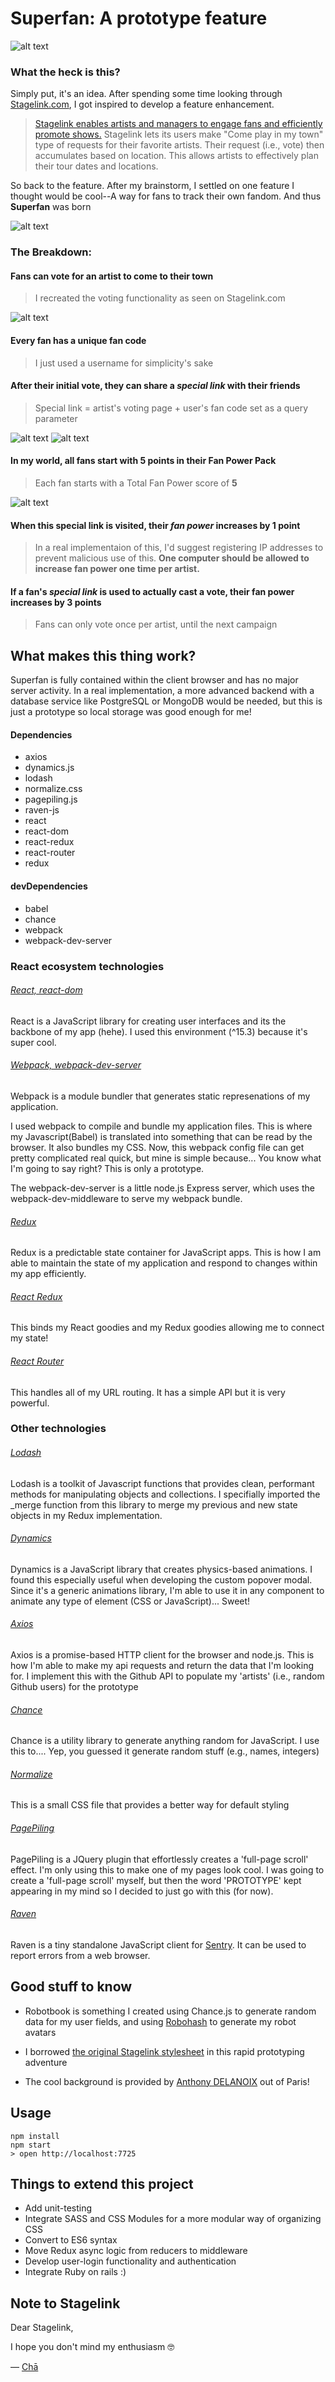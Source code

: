 # Superfan: A prototype feature
![alt text](https://d3brgjqtir64ox.cloudfront.net/HomePage.png "Superfan")

### What the heck is this?
Simply put, it's an idea. After spending some time looking through [Stagelink.com](https://stagelink.com), I got inspired to develop a feature enhancement. 
> [Stagelink enables artists and managers to engage fans and efficiently promote shows.](https://www.facebook.com/Stagelink) Stagelink lets its users make "Come play in my town" type of requests for their favorite artists. Their request (i.e., vote) then accumulates based on location. This allows artists to effectively plan their tour dates and locations. 

So back to the feature. After my brainstorm, I settled on one feature I thought would be cool--A way for fans to track their own fandom. And thus **Superfan** was born

![alt text](https://d3brgjqtir64ox.cloudfront.net/SuperfanInfo.png "What's a Superfan?")



### The Breakdown:

#### Fans can vote for an artist to come to their town
> I recreated the voting functionality as seen on Stagelink.com

![alt text](https://d3brgjqtir64ox.cloudfront.net/ArtistPage.png "Voting page")

#### Every fan has a unique fan code
>I just used a username for simplicity's sake

#### After their initial vote, they can share a *special link*  with their friends
> Special link = artist's voting page + user's fan code set as a query parameter

![alt text](https://d3brgjqtir64ox.cloudfront.net/Promote2.png "Promote")
![alt text](https://d3brgjqtir64ox.cloudfront.net/Promote.png "The special link")

#### In my world, all fans start with 5 points in their Fan Power Pack
> Each fan starts with a Total Fan Power score of **5**

![alt text](https://d3brgjqtir64ox.cloudfront.net/UserProfile.png "User Profile")

#### When this special link is visited, their *fan power*  increases by 1 point
> In a real implementaion of this, I'd suggest registering IP addresses to prevent malicious use of this. **One computer should be allowed to increase fan power one time per artist.** 

#### If a fan's *special link*  is used to actually cast a vote, their fan power increases by 3 points
> Fans can only vote once per artist, until the next campaign



## What makes this thing work?
Superfan is fully contained within the client browser and has no major server activity. In a real implementation, a more advanced backend with a database service like PostgreSQL or MongoDB would be needed, but this is just a prototype so local storage was good enough for me!

#### Dependencies
* axios 
* dynamics.js 
* lodash 
* normalize.css 
* pagepiling.js 
* raven-js 
* react  
* react-dom 
* react-redux 
* react-router 
* redux 

#### devDependencies
* babel
* chance
* webpack
* webpack-dev-server

### React ecosystem technologies

###### [React, react-dom](https://github.com/facebook/react)
React is a JavaScript library for creating user interfaces and its the backbone of my app (hehe). I used this environment (^15.3) because it's super cool.

###### [Webpack, webpack-dev-server](https://github.com/webpack/webpack)
Webpack is a module bundler that generates static represenations of my application.

I used webpack to compile and bundle my application files. This is where my Javascript(Babel) is translated into something that can be read by the browser. It also bundles my CSS. Now, this webpack config file can get pretty complicated real quick, but mine is simple because... You know what I'm going to say right? This is only a prototype.

The webpack-dev-server is a little node.js Express server, which uses the webpack-dev-middleware to serve my webpack bundle.

###### [Redux](https://github.com/reactjs/redux)
Redux is a predictable state container for JavaScript apps. This is how I am able to maintain the state of my application and respond to changes within my app efficiently.

###### [React Redux](https://github.com/reactjs/react-redux)
This binds my React goodies and my Redux goodies allowing me to connect my state!

###### [React Router](https://github.com/reactjs/react-router)
This handles all of my URL routing. It has a simple API but it is very powerful.

### Other technologies

###### [Lodash](https://github.com/lodash/lodash)
Lodash is a toolkit of Javascript functions that provides clean, performant methods for manipulating objects and collections. I specifially imported the _merge function from this library to merge my previous and new state objects in my Redux implementation.

###### [Dynamics](https://github.com/michaelvillar/dynamics.js/)
Dynamics is a JavaScript library that creates physics-based animations. I found this especially useful when developing the custom popover modal. Since it's a generic animations library, I'm able to use it in any component to animate any type of element (CSS or JavaScript)... Sweet!

###### [Axios](https://github.com/mzabriskie/axios)
Axios is a promise-based HTTP client for the browser and node.js. This is how I'm able to make my api requests and return the data that I'm looking for. I implement this with the Github API to populate my 'artists' (i.e., random Github users) for the prototype

###### [Chance](https://github.com/chancejs/chancejs)
Chance is a utility library to generate anything random for JavaScript. I use this to.... Yep, you guessed it generate random stuff (e.g., names, integers)

###### [Normalize](https://github.com/necolas/normalize.css/)
This is a small CSS file that provides a better way for default styling

###### [PagePiling](https://github.com/alvarotrigo/pagePiling.js)
PagePiling is a JQuery plugin that effortlessly creates a 'full-page scroll' effect. I'm only using this to make one of my pages look cool. I was going to create a 'full-page scroll' myself, but then the word 'PROTOTYPE' kept appearing in my mind so I decided to just go with this (for now).

###### [Raven](https://github.com/getsentry/raven-js)
Raven is a tiny standalone JavaScript client for [Sentry](https://getsentry.com/). It can be used to report errors from a web browser.



## Good stuff to know
* Robotbook is something I created using Chance.js to generate random data for my user fields, and using [Robohash](https://robohash.org/) to generate my robot avatars 

* I borrowed [the original Stagelink stylesheet](https://stagelink.s3.amazonaws.com/assets/application-0b12a830028cd37c30cbb66064f9a4b3.css) in this rapid prototyping adventure

* The cool background is provided by [Anthony DELANOIX](https://unsplash.com/@anthonydelanoix) out of Paris!


## Usage

```
npm install
npm start
> open http://localhost:7725
```

## Things to extend this project
* Add unit-testing
* Integrate SASS and CSS Modules for a more modular way of organizing CSS
* Convert to ES6 syntax
* Move Redux async logic from reducers to middleware 
* Develop user-login functionality and authentication
* Integrate Ruby on rails :)


## Note to Stagelink
Dear Stagelink,

I hope you don't mind my enthusiasm 🤓

— [Chā](https://twitter.com/cha_skyes)
